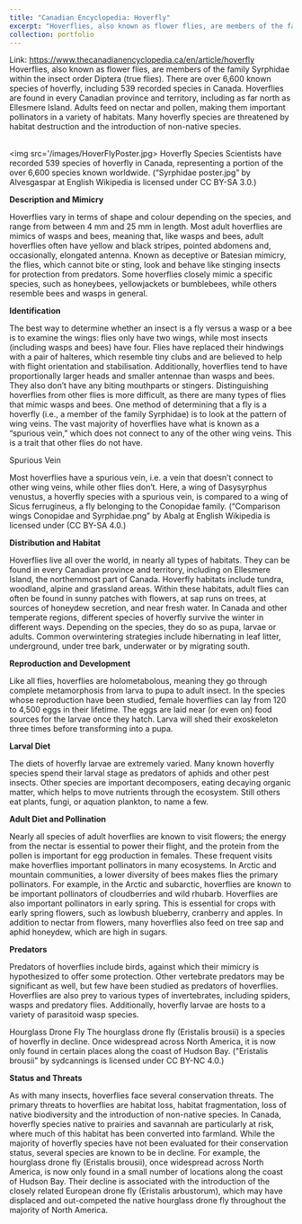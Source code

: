 ```yaml
---
title: "Canadian Encyclopedia: Hoverfly"
excerpt: "Hoverflies, also known as flower flies, are members of the family Syrphidae within the insect order Diptera (true flies). There are over 6,600 known species of hoverfly, including 539 recorded species in Canada."
collection: portfolio
---
```

Link: https://www.thecanadianencyclopedia.ca/en/article/hoverfly
Hoverflies, also known as flower flies, are members of the family Syrphidae within the insect order Diptera (true flies). There are over 6,600 known species of hoverfly, including 539 recorded species in Canada. Hoverflies are found in every Canadian province and territory, including as far north as Ellesmere Island. Adults feed on nectar and pollen, making them important pollinators in a variety of habitats. Many hoverfly species are threatened by habitat destruction and the introduction of non-native species.

<br/><img src='/images/HoverFlyPoster.jpg>
Hoverfly Species
Scientists have recorded 539 species of hoverfly in Canada, representing a portion of the over 6,600 species known worldwide.
(“Syrphidae poster.jpg” by Alvesgaspar at English Wikipedia is licensed under CC BY-SA 3.0.)

**Description and Mimicry**

Hoverflies vary in terms of shape and colour depending on the species, and range from between 4 mm and 25 mm in length. Most adult hoverflies are mimics of wasps and bees, meaning that, like wasps and bees, adult hoverflies often have yellow and black stripes, pointed abdomens and, occasionally, elongated antenna. Known as deceptive or Batesian mimicry, the flies, which cannot bite or sting, look and behave like stinging insects for protection from predators. Some hoverflies closely mimic a specific species, such as honeybees, yellowjackets or bumblebees, while others resemble bees and wasps in general.

**Identification**

The best way to determine whether an insect is a fly versus a wasp or a bee is to examine the wings: flies only have two wings, while most insects (including wasps and bees) have four. Flies have replaced their hindwings with a pair of halteres, which resemble tiny clubs and are believed to help with flight orientation and stabilisation.
Additionally, hoverflies tend to have proportionally larger heads and smaller antennae than wasps and bees. They also don’t have any biting mouthparts or stingers.
Distinguishing hoverflies from other flies is more difficult, as there are many types of flies that mimic wasps and bees. One method of determining that a fly is a hoverfly (i.e., a member of the family Syrphidae) is to look at the pattern of wing veins. The vast majority of hoverflies have what is known as a “spurious vein,” which does not connect to any of the other wing veins. This is a trait that other flies do not have.
 
Spurious Vein

Most hoverflies have a spurious vein, i.e. a vein that doesn’t connect to other wing veins, while other flies don’t. Here, a wing of Dasysyrphus venustus, a hoverfly species with a spurious vein, is compared to a wing of Sicus ferrugineus, a fly belonging to the Conopidae family.
(“Comparison wings Conopidae and Syrphidae.png” by Abalg at English Wikipedia is licensed under (CC BY-SA 4.0.)

**Distribution and Habitat**

Hoverflies live all over the world, in nearly all types of habitats. They can be found in every Canadian province and territory, including on Ellesmere Island, the northernmost part of Canada. Hoverfly habitats include tundra, woodland, alpine and grassland areas.
Within these habitats, adult flies can often be found in sunny patches with flowers, at sap runs on trees, at sources of honeydew secretion, and near fresh water.
In Canada and other temperate regions, different species of hoverfly survive the winter in different ways. Depending on the species, they do so as pupa, larvae or adults. Common overwintering strategies include hibernating in leaf litter, underground, under tree bark, underwater or by migrating south.

**Reproduction and Development**

Like all flies, hoverflies are holometabolous, meaning they go through complete metamorphosis from larva to pupa to adult insect. In the species whose reproduction have been studied, female hoverflies can lay from 120 to 4,500 eggs in their lifetime. The eggs are laid near (or even on) food sources for the larvae once they hatch. Larva will shed their exoskeleton three times before transforming into a pupa.

**Larval Diet**

The diets of hoverfly larvae are extremely varied. Many known hoverfly species spend their larval stage as predators of aphids and other pest insects. Other species are important decomposers, eating decaying organic matter, which helps to move nutrients through the ecosystem. Still others eat plants, fungi, or aquation plankton, to name a few.

**Adult Diet and Pollination**

Nearly all species of adult hoverflies are known to visit flowers; the energy from the nectar is essential to power their flight, and the protein from the pollen is important for egg production in females. These frequent visits make hoverflies important pollinators in many ecosystems. In Arctic and mountain communities, a lower diversity of bees makes flies the primary pollinators. For example, in the Arctic and subarctic, hoverflies are known to be important pollinators of cloudberries and wild rhubarb.
Hoverflies are also important pollinators in early spring. This is essential for crops with early spring flowers, such as lowbush blueberry, cranberry and apples.
In addition to nectar from flowers, many hoverflies also feed on tree sap and aphid honeydew, which are high in sugars.

**Predators**

Predators of hoverflies include birds, against which their mimicry is hypothesized to offer some protection. Other vertebrate predators may be significant as well, but few have been studied as predators of hoverflies.
Hoverflies are also prey to various types of invertebrates, including spiders, wasps and predatory flies. Additionally, hoverfly larvae are hosts to a variety of parasitoid wasp species.
 
Hourglass Drone Fly
The hourglass drone fly (Eristalis brousii) is a species of hoverfly in decline. Once widespread across North America, it is now only found in certain places along the coast of Hudson Bay.
("Eristalis brousii" by sydcannings is licensed under CC BY-NC 4.0.)

**Status and Threats**

As with many insects, hoverflies face several conservation threats. The primary threats to hoverflies are habitat loss, habitat fragmentation, loss of native biodiversity and the introduction of non-native species. In Canada, hoverfly species native to prairies and savannah are particularly at risk, where much of this habitat has been converted into farmland.
While the majority of hoverfly species have not been evaluated for their conservation status, several species are known to be in decline. For example, the hourglass drone fly (Eristalis brousii), once widespread across North America, is now only found in a small number of locations along the coast of Hudson Bay. Their decline is associated with the introduction of the closely related European drone fly (Eristalis arbustorum), which may have displaced and out-competed the native hourglass drone fly throughout the majority of North America.


